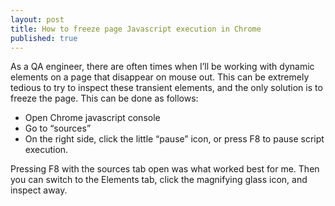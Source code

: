```yaml
---
layout: post
title: How to freeze page Javascript execution in Chrome
published: true
---
```


As a QA engineer, there are often times when I’ll be working with dynamic elements on a page that disappear on mouse out. This can be extremely tedious to try to inspect these transient elements, and the only solution is to freeze the page. This can be done as follows:

* Open Chrome javascript console
* Go to “sources”
* On the right side, click the little “pause” icon, or press F8 to pause script execution.

Pressing F8 with the sources tab open was what worked best for me. Then you can switch to the Elements tab, click the magnifying glass icon, and inspect away.
